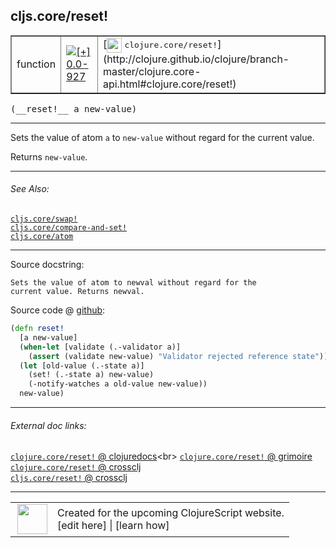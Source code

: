 ## cljs.core/reset!



 <table border="1">
<tr>
<td>function</td>
<td><a href="https://github.com/cljsinfo/cljs-api-docs/tree/0.0-927"><img valign="middle" alt="[+] 0.0-927" title="Added in 0.0-927" src="https://img.shields.io/badge/+-0.0--927-lightgrey.svg"></a> </td>
<td>
[<img height="24px" valign="middle" src="http://i.imgur.com/1GjPKvB.png"> <samp>clojure.core/reset!</samp>](http://clojure.github.io/clojure/branch-master/clojure.core-api.html#clojure.core/reset!)
</td>
</tr>
</table>


 <samp>
(__reset!__ a new-value)<br>
</samp>

---

Sets the value of atom `a` to `new-value` without regard for the current value.

Returns `new-value`.



---


###### See Also:

[`cljs.core/swap!`](../cljs.core/swapBANG.md)<br>
[`cljs.core/compare-and-set!`](../cljs.core/compare-and-setBANG.md)<br>
[`cljs.core/atom`](../cljs.core/atom.md)<br>

---


Source docstring:

```
Sets the value of atom to newval without regard for the
current value. Returns newval.
```


Source code @ [github](https://github.com/clojure/clojurescript/blob/r1909/src/cljs/cljs/core.cljs#L6909-L6918):

```clj
(defn reset!
  [a new-value]
  (when-let [validate (.-validator a)]
    (assert (validate new-value) "Validator rejected reference state"))
  (let [old-value (.-state a)]
    (set! (.-state a) new-value)
    (-notify-watches a old-value new-value))
  new-value)
```

<!--
Repo - tag - source tree - lines:

 <pre>
clojurescript @ r1909
└── src
    └── cljs
        └── cljs
            └── <ins>[core.cljs:6909-6918](https://github.com/clojure/clojurescript/blob/r1909/src/cljs/cljs/core.cljs#L6909-L6918)</ins>
</pre>

-->

---



###### External doc links:

[`clojure.core/reset!` @ clojuredocs](http://clojuredocs.org/clojure.core/reset!)<br>
[`clojure.core/reset!` @ grimoire](http://conj.io/store/v1/org.clojure/clojure/1.7.0-beta3/clj/clojure.core/reset%21/)<br>
[`clojure.core/reset!` @ crossclj](http://crossclj.info/fun/clojure.core/reset%21.html)<br>
[`cljs.core/reset!` @ crossclj](http://crossclj.info/fun/cljs.core.cljs/reset%21.html)<br>

---

 <table>
<tr><td>
<img valign="middle" align="right" width="48px" src="http://i.imgur.com/Hi20huC.png">
</td><td>
Created for the upcoming ClojureScript website.<br>
[edit here] | [learn how]
</td></tr></table>

[edit here]:https://github.com/cljsinfo/cljs-api-docs/blob/master/cljsdoc/cljs.core/resetBANG.cljsdoc
[learn how]:https://github.com/cljsinfo/cljs-api-docs/wiki/cljsdoc-files

<!--

This information was too distracting to show to readers, but I'll leave it
commented here since it is helpful to:

- pretty-print the data used to generate this document
- and show how to retrieve that data



The API data for this symbol:

```clj
{:description "Sets the value of atom `a` to `new-value` without regard for the current value.\n\nReturns `new-value`.",
 :ns "cljs.core",
 :name "reset!",
 :signature ["[a new-value]"],
 :history [["+" "0.0-927"]],
 :type "function",
 :related ["cljs.core/swap!"
           "cljs.core/compare-and-set!"
           "cljs.core/atom"],
 :full-name-encode "cljs.core/resetBANG",
 :source {:code "(defn reset!\n  [a new-value]\n  (when-let [validate (.-validator a)]\n    (assert (validate new-value) \"Validator rejected reference state\"))\n  (let [old-value (.-state a)]\n    (set! (.-state a) new-value)\n    (-notify-watches a old-value new-value))\n  new-value)",
          :title "Source code",
          :repo "clojurescript",
          :tag "r1909",
          :filename "src/cljs/cljs/core.cljs",
          :lines [6909 6918]},
 :full-name "cljs.core/reset!",
 :clj-symbol "clojure.core/reset!",
 :docstring "Sets the value of atom to newval without regard for the\ncurrent value. Returns newval."}

```

Retrieve the API data for this symbol:

```clj
;; from Clojure REPL
(require '[clojure.edn :as edn])
(-> (slurp "https://raw.githubusercontent.com/cljsinfo/cljs-api-docs/catalog/cljs-api.edn")
    (edn/read-string)
    (get-in [:symbols "cljs.core/reset!"]))
```

-->

